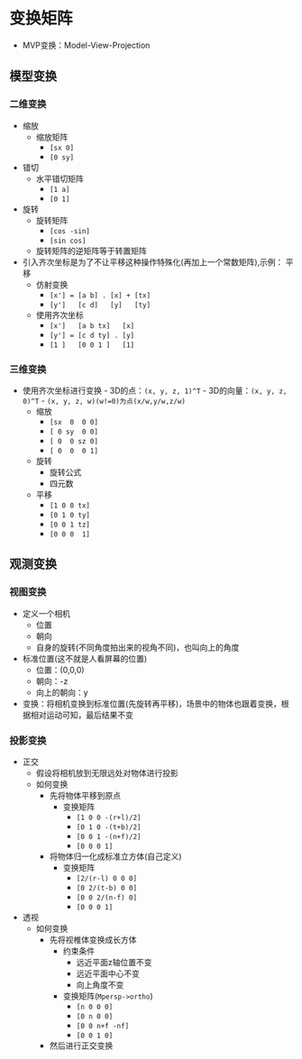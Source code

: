 # 变换矩阵

- MVP变换：Model-View-Projection

## 模型变换
### 二维变换

- 缩放
	- 缩放矩阵
		- `[sx 0]`
		- `[0 sy]`
- 错切
	- 水平错切矩阵
		- `[1 a]`
		- `[0 1]`
- 旋转
	- 旋转矩阵
		- `[cos -sin]`
		- `[sin cos]`
	- 旋转矩阵的逆矩阵等于转置矩阵
- 引入齐次坐标是为了不让平移这种操作特殊化(再加上一个常数矩阵),示例： 平移
	- 仿射变换
		- `[x'] = [a b] . [x] + [tx]`
		- `[y']   [c d]   [y]   [ty]`
	- 使用齐次坐标
		- `[x']   [a b tx]   [x]`
		- `[y'] = [c d ty] . [y]`
		- `[1 ]   [0 0 1 ]   [1]`

### 三维变换

- 使用齐次坐标进行变换
		- 3D的点：`(x, y, z, 1)^T`
		- 3D的向量：`(x, y, z, 0)^T`
		- `(x, y, z, w)(w!=0)为点(x/w,y/w,z/w)`
	- 缩放
		- `[sx  0  0 0]`
		- `[ 0 sy  0 0]`
		- `[ 0  0 sz 0]`
		- `[ 0  0  0 1]`
	- 旋转
		- 旋转公式
		- 四元数
	- 平移
		- `[1 0 0 tx]`
		- `[0 1 0 ty]`
		- `[0 0 1 tz]`
		- `[0 0 0  1]`

## 观测变换
### 视图变换

- 定义一个相机
	- 位置
	- 朝向
	- 自身的旋转(不同角度拍出来的视角不同)，也叫向上的角度
- 标准位置(这不就是人看屏幕的位置)
	- 位置：(0,0,0)
	- 朝向：-z
	- 向上的朝向：y
- 变换：将相机变换到标准位置(先旋转再平移)，场景中的物体也跟着变换，根据相对运动可知，最后结果不变

### 投影变换

- 正交
	- 假设将相机放到无限远处对物体进行投影
	- 如何变换
		- 先将物体平移到原点
			- 变换矩阵
				- `[1 0 0 -(r+l)/2]`
				- `[0 1 0 -(t+b)/2]`
				- `[0 0 1 -(n+f)/2]`
				- `[0 0 0 1]`
		- 将物体归一化成标准立方体(自己定义)
			- 变换矩阵
				- `[2/(r-l) 0 0 0]`
				- `[0 2/(t-b) 0 0]`
				- `[0 0 2/(n-f) 0]`
				- `[0 0 0 1]`
- 透视
	- 如何变换
		- 先将视椎体变换成长方体
			- 约束条件
				- 远近平面z轴位置不变
				- 远近平面中心不变
				- 向上角度不变
			- 变换矩阵(`Mpersp->ortho`)
				- `[n 0 0 0]`
				- `[0 n 0 0]`
				- `[0 0 n+f -nf]`
				- `[0 0 1 0]`
		- 然后进行正交变换
